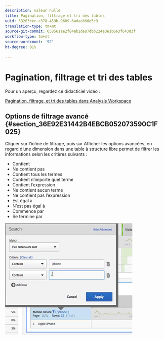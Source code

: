 ```yaml
---
description: valeur nulle
title: Pagination, filtrage et tri des tables
uuid: 53263cec-c378-459b-9689-6adaeb66e5c9
translation-type: tm+mt
source-git-commit: 658561ae2f84ab1de87dbb224e3e1b663f64383f
workflow-type: tm+mt
source-wordcount: '92'
ht-degree: 81%

---
```



# Pagination, filtrage et tri des tables

Pour un aperçu, regardez ce didacticiel vidéo :

[Pagination, filtrage, et tri des tables dans Analysis Workspace](https://docs.adobe.com/content/help/en/analytics-learn/tutorials/analysis-workspace/building-freeform-tables/pagination-filtering-sorting-tables.html)

## Options de filtrage avancé {#section_36E92E31442B4EBCB052073590C1F025}

Cliquer sur l’icône de filtrage, puis sur Afficher les options avancées, en regard d’une dimension dans une table à structure libre permet de filtrer les informations selon les critères suivants :

* Contient
* Ne contient pas
* Contient tous les termes
* Contient n’importe quel terme
* Contient l’expression
* Ne contient aucun terme
* Ne contient pas l’expression
* Est égal à
* N’est pas égal à
* Commence par
* Se termine par

![](assets/advanced-filter.png)

